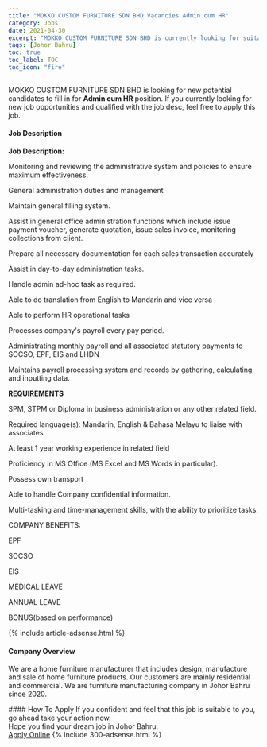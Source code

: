 ```yaml
---
title: "MOKKO CUSTOM FURNITURE SDN BHD Vacancies Admin cum HR" 
category: Jobs 
date: 2021-04-30 
excerpt: "MOKKO CUSTOM FURNITURE SDN BHD is currently looking for suitable person to fill in the Admin cum HR which based in Johor Bahru" 
tags: [Johor Bahru] 
toc: true 
toc_label: TOC 
toc_icon: "fire" 
--- 
```


<p>MOKKO CUSTOM FURNITURE SDN BHD is looking for new potential candidates to fill in for <b>Admin cum HR</b> position. If you currently looking for new job opportunities and qualified with the job desc, feel free to apply this job.
</p><div><div><h4>Job Description</h4></div><div><div><span><div><p><strong>Job Description:</strong></p><p>Monitoring and reviewing the administrative system and policies to ensure maximum effectiveness.</p><p>General administration duties and management</p><p>Maintain general filling system.</p><p>Assist in general office administration functions which include issue payment voucher, generate quotation, issue sales invoice, monitoring collections from client.</p><p>Prepare all necessary documentation for each sales transaction accurately</p><p>Assist in day-to-day administration tasks.</p><p>Handle admin ad-hoc task as required.</p><p>Able to do translation from English to Mandarin and vice versa</p><p>Able to perform HR operational tasks</p><p>Processes company's payroll every pay period.</p><p>Administrating monthly payroll and all associated statutory payments to SOCSO, EPF, EIS and LHDN</p><p>Maintains payroll processing system and records by gathering, calculating, and inputting data.</p><p><strong>REQUIREMENTS</strong></p><p>SPM, STPM or Diploma in business administration or any other related field.</p><p>Required language(s): Mandarin, English &amp; Bahasa Melayu to liaise with associates</p><p>At least 1 year working experience in related field</p><p>Proficiency in MS Office (MS Excel and MS Words in particular).</p><p>Possess own transport</p><p>Able to handle Company confidential information.</p><p>Multi-tasking and time-management skills, with the ability to prioritize tasks.</p><p>COMPANY BENEFITS:</p><p>EPF</p><p>SOCSO</p><p>EIS</p><p>MEDICAL LEAVE</p><p>ANNUAL LEAVE</p><p>BONUS(based on performance)</p></div></span></div></div></div> 
{% include article-adsense.html %} 
<div><div><h4>Company Overview</h4></div><div><div><span><div><p>We are a home furniture manufacturer that includes design, manufacture and sale of home furniture products. Our customers are mainly residential and commercial. We are furniture manufacturing company in Johor Bahru since 2020. </p></div></span></div></div></div> 
#### How To Apply 
If you confident and feel that this job is suitable to you, go ahead take your action now. <br/> 
Hope you find your dream job in Johor Bahru. <br/> 
<a href="https://www.jobstreet.com.my/en/job/admin-cum-hr-4551726?jobId=jobstreet-my-job-4551726&" class="btn btn--info" target="_blank" rel="nofollow noopenner">Apply Online</a> 
{% include 300-adsense.html %} 